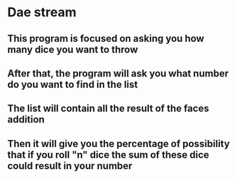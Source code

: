 # Dae stream
## This program is focused on asking you how many dice you want to throw
## After that, the program will ask you what number do you want to find in the list
## The list will contain all the result of the faces addition 
## Then  it will give you the percentage of possibility that  if you roll "n" dice the sum of these dice could result in your number
##